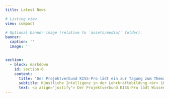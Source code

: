 ```yaml
---
title: Latest News

# Listing view
view: compact

# Optional banner image (relative to `assets/media/` folder).
banner:
  caption: ''
  image: ''


section:
  - block: markdown
    id: section-0
    content:
      title: 'Der Projektverbund KISS-Pro lädt ein zur Tagung zum Thema'
      subtitle: Künstliche Intelligenz in der Lehrkräftebildung <br> 16. & 17. September 2025 <br> Universität Potsdam, Neues Palais, Haus 9
      text: <p align="justify"> Der Projektverbund KISS-Pro lädt Wissenschaftler:innen des Kompetenzverbunds lernen:digital, Lehrkräftebildner:innen und Akteur:innen der zweiten und dritten Phase der Lehrkräftebildung herzlich zur Tagung „Künstliche Intelligenz in der Lehrkräftebildung“ ein. Im Rahmen von Vorträgen, Workshops und Diskussionsrunden bietet die Tagung eine Plattform, um innovative Lehrkonzepte, KI-Tools und praxisorientierte Ansätze zu diskutieren, die künftige Lehrkräfte auf einen kompetenten und lernförderlichen Einsatz von KI-Tools für die Gestaltung von Schule und Unterricht vorbereiten. Weitere Informationen und einen Call for Papers finden Sie unter dem Reiter „Tagung KI in der Lehrkräftebildung“.</p>
---
```

